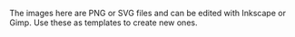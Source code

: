 The images here are PNG or SVG files and can be edited with Inkscape or Gimp.  Use these as templates to create new ones. 